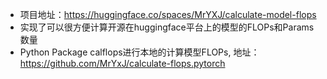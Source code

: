 - 项目地址：https://huggingface.co/spaces/MrYXJ/calculate-model-flops
- 实现了可以很方便计算开源在huggingface平台上的模型的FLOPs和Params数量
- Python Package calflops进行本地的计算模型FLOPs, 地址：https://github.com/MrYxJ/calculate-flops.pytorch
